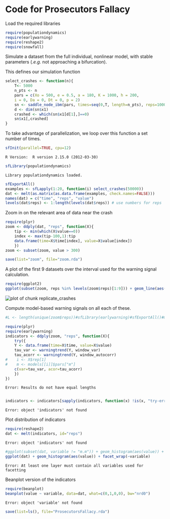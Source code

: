 

# Code for Prosecutors Fallacy 

Load the required libraries
 


```r
require(populationdynamics)
require(earlywarning)
require(reshape2)
require(snowfall)
```




Simulate a dataset from the full individual, nonlinear model, with stable parameters (*.e.g.* not approaching a bifurcation).

This defines our simulation function



```r
select_crashes <- function(n){
	T<- 5000
	n_pts <- n
	pars = c(Xo = 500, e = 0.5, a = 180, K = 1000, h = 200,
    i = 0, Da = 0, Dt = 0, p = 2)
	sn <- saddle_node_ibm(pars, times=seq(0,T, length=n_pts), reps=1000)
	d <- dim(sn$x1)
	crashed <- which(sn$x1[d[1],]==0)
	sn$x1[,crashed] 
}
```




To take advantage of parallelization, we loop over this function a set number of times.  



```r
sfInit(parallel=TRUE, cpu=12)
```



```
R Version:  R version 2.15.0 (2012-03-30) 

```



```r
sfLibrary(populationdynamics)
```



```
Library populationdynamics loaded.
```



```r
sfExportAll()
examples <- sfLapply(1:20, function(i) select_crashes(50000))
dat <- melt(as.matrix(as.data.frame(examples, check.names=FALSE)))
names(dat) = c("time", "reps", "value")
levels(dat$reps) <- 1:length(levels(dat$reps)) # use numbers for reps
```




Zoom in on the relevant area of data near the crash



```r
require(plyr)
zoom <- ddply(dat, "reps", function(X){
    tip <- min(which(X$value==0))
    index <- max(tip-100,1):tip
    data.frame(time=X$time[index], value=X$value[index])
    })
zoom <- subset(zoom, value > 300)

save(list="zoom", file="zoom.rda")
```




A plot of the first 9 datasets over the interval used for the warning signal calculation.



```r
require(ggplot2)
ggplot(subset(zoom, reps %in% levels(zoom$reps)[1:9])) + geom_line(aes(time, value)) + facet_wrap(~reps, scales="free")
```

![plot of chunk replicate_crashes](figure/replicate_crashes.png) 


Compute model-based warning signals on all each of these.  




```r
#L <- length(unique(zoom$reps))#sfLibrary(earlywarning)#sfExportAll()#models <- sfLapply(unique(zoom$rep), function(i)#  try(stability_model(zoom[zoom$rep==i, c("time", "value")], "LSN"))#)
```







```r
require(plyr)
require(earlywarning)
indicators <- ddply(zoom, "reps", function(X){
	try({
    Y <- data.frame(time=X$time, value=X$value)
    tau_var <- warningtrend(Y, window_var)
    tau_acorr <- warningtrend(Y, window_autocorr)
#    i <- X$rep[1]
#    m <- models[[i]]$pars["m"]
    c(var=tau_var, acor=tau_acorr)
	})
})
```



```
Error: Results do not have equal lengths
```



```r

indicators <- indicators[sapply(indicators, function(x) !is(x, "try-error"))]
```



```
Error: object 'indicators' not found
```




Plot distribution of indicators



```r
require(reshape2)
dat <- melt(indicators, id="reps")
```



```
Error: object 'indicators' not found
```



```r
#ggplot(subset(dat, variable != "m.m")) + geom_histogram(aes(value)) + facet_wrap(~variable)
ggplot(dat) + geom_histogram(aes(value)) + facet_wrap(~variable)
```



```
Error: At least one layer must contain all variables used for facetting
```




Beanplot version of the indicators



```r
require(beanplot)
beanplot(value ~ variable, data=dat, what=c(0,1,0,0), bw="nrd0")
```



```
Error: object 'variable' not found
```



```r
save(list=ls(), file="ProsecutorsFallacy.rda")
```







